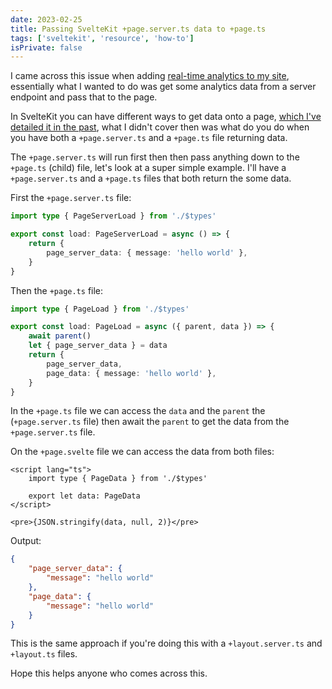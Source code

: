 ```yaml
---
date: 2023-02-25
title: Passing SvelteKit +page.server.ts data to +page.ts
tags: ['sveltekit', 'resource', 'how-to']
isPrivate: false
---
```


I came across this issue when adding [real-time analytics to my site],
essentially what I wanted to do was get some analytics data from a
server endpoint and pass that to the page.

In SvelteKit you can have different ways to get data onto a page,
[which I've detailed it in the past], what I didn't cover then was
what do you do when you have both a `+page.server.ts` and a `+page.ts`
file returning data.

The `+page.server.ts` will run first then then pass anything down to
the `+page.ts` (child) file, let's look at a super simple example.
I'll have a `+page.server.ts` and a `+page.ts` files that both return
the some data.

First the `+page.server.ts` file:

```ts
import type { PageServerLoad } from './$types'

export const load: PageServerLoad = async () => {
	return {
		page_server_data: { message: 'hello world' },
	}
}
```

Then the `+page.ts` file:

```ts
import type { PageLoad } from './$types'

export const load: PageLoad = async ({ parent, data }) => {
	await parent()
	let { page_server_data } = data
	return {
		page_server_data,
		page_data: { message: 'hello world' },
	}
}
```

In the `+page.ts` file we can access the `data` and the `parent` the
(`+page.server.ts` file) then await the `parent` to get the data from
the `+page.server.ts` file.

On the `+page.svelte` file we can access the data from both files:

```svelte
<script lang="ts">
	import type { PageData } from './$types'

	export let data: PageData
</script>

<pre>{JSON.stringify(data, null, 2)}</pre>
```

Output:

```json
{
	"page_server_data": {
		"message": "hello world"
	},
	"page_data": {
		"message": "hello world"
	}
}
```

This is the same approach if you're doing this with a
`+layout.server.ts` and `+layout.ts` files.

Hope this helps anyone who comes across this.

<!-- Links -->

[real-time analytics to my site]:
	https://scottspence.com/posts/adding-real-time-analytics-to-my-sveltekit-site-with-fathom/
[which i've detailed it in the past]:
	https://scottspence.com/posts/data-loading-in-sveltekit#two-or-more-endpoints
